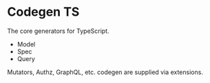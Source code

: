 # Codegen TS

The core generators for TypeScript.
- Model
- Spec
- Query

Mutators, Authz, GraphQL, etc. codegen are supplied via extensions.
